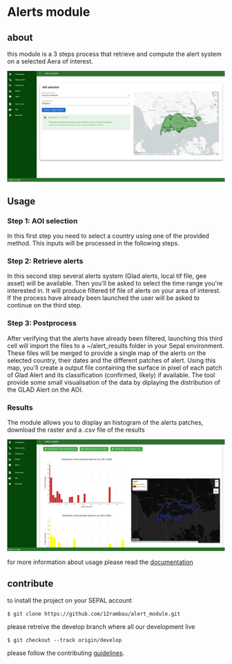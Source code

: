# Alerts module

## about
this module is a 3 steps process that retrieve and compute the alert system on a selected Aera of interest.

![results](./doc/img/full_input.png)

## Usage

### Step 1: AOI selection
In this first step you need to select a country using one of the provided method. This inputs will be processed in the following steps.

### Step 2: Retrieve alerts

In this second step several alerts system (Glad alerts, local tif file, gee asset) will be available. Then you'll be asked to select the time range you're interested in. It will produce filtered tif file of alerts on your area of interest.
If the process have already been launched the user will be asked to continue on the third step.

### Step 3: Postprocess
After verifying that the alerts have already been filtered, launching this third cell will import the files to a ~/alert_results folder in your Sepal environment. These files will be merged to provide a single map of the alerts on the selected country, their dates and the different patches of alert. Using this map, you'll create a output file containing the surface in pixel of each patch of Glad Alert and its classification (confirmed, likely) if available. The tool provide some small visualisation of the data by diplaying the distribution of the GLAD Alert on the AOI.

### Results
The module allows you to display an histogram of the alerts patches, download the raster and a .csv file of the results

![results](./doc/img/full_results.png)

for more information about usage please read the [documentation](doc/doc.md)

## contribute
to install the project on your SEPAL account 
```
$ git clone https://github.com/12rambau/alert_module.git
```

please retreive the develop branch where all our development live
```
$ git checkout --track origin/develop
```

please follow the contributing [guidelines](CONTRIBUTING.md).


